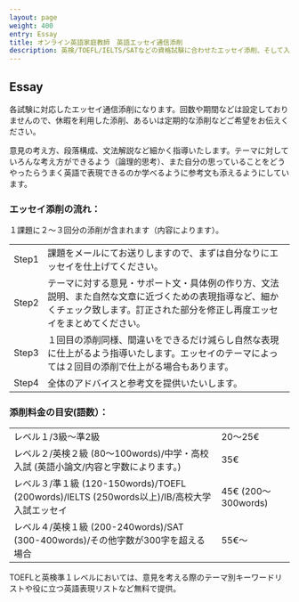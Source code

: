 ```yaml
---
layout: page
weight: 400
entry: Essay
title: オンライン英語家庭教師　英語エッセイ通信添削
description: 英検/TOEFL/IELTS/SATなどの資格試験に合わせたエッセイ添削、そして入試に必要な英語小論文などもレベルに沿ってお手伝いいたします。
---
```


## Essay

各試験に対応したエッセイ通信添削になります。回数や期間などは設定しておりませんので、休暇を利用した添削、あるいは定期的な添削などご希望をお伝えください。

意見の考え方、段落構成、文法解説など細かく指導いたします。テーマに対していろんな考え方ができるよう（論理的思考）、また自分の思っていることをどうやったらうまく英語で表現できるのか学べるように参考文も添えるようにしています。

### エッセイ添削の流れ：
１課題に２〜３回分の添削が含まれます（内容によります）。

<table>
<tr><td>Step1 </td><td>課題をメールにてお送りしますので、まずは自分なりにエッセイを仕上げてください。 </td></tr>
<tr><td>Step2</td><td>テーマに対する意見・サポート文・具体例の作り方、文法説明、また自然な文章に近づくための表現指導など、細かくチェック致します。訂正された部分を修正し再度エッセイをまとめてください。</td></tr>
<tr><td>Step3</td><td>１回目の添削同様、間違いをできるだけ減らし自然な表現に仕上がるよう指導いたします。エッセイのテーマによっては２回目の添削で仕上がる場合もあります。 </td></tr> 
<tr><td>Step4</td><td>全体のアドバイスと参考文を提供いたいします。</td></tr>
</table>


### 添削料金の目安(語数）：
<table>
<tr><td>レベル１/3級〜準2級</td><td>20〜25€</td></tr>
<tr><td>レベル２/英検２級 (80〜100words)/中学・高校入試 (英語小論文/内容と字数によります。)</td><td>35€</td></tr>
<tr><td>レベル３/準１級 (120-150words)/TOEFL (200words)/IELTS (250words以上)/IB/高校大学入試エッセイ </td><td>45€ (200〜300words)</td></tr>
<tr><td>レベル４/英検１級 (200-240words)/SAT (300-400words)/その他字数が300字を超える場合</td><td> 55€〜</td></tr> 
</table>

TOEFLと英検準１レベルにおいては、意見を考える際のテーマ別キーワードリストや役に立つ英語表現リストなど無料で提供。
